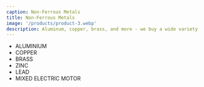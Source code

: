 ```yaml
---
caption: Non-Ferrous Metals
title: Non-Ferrous Metals
image: '/products/product-3.webp'
description: Aluminum, copper, brass, and more - we buy a wide variety of non-ferrous scrap metals. Clean out your storage and bring us your unwanted non-ferrous materials for responsible recycling.
---
```


- ALUMINIUM
- COPPER
- BRASS
- ZINC
- LEAD
- MIXED ELECTRIC MOTOR
